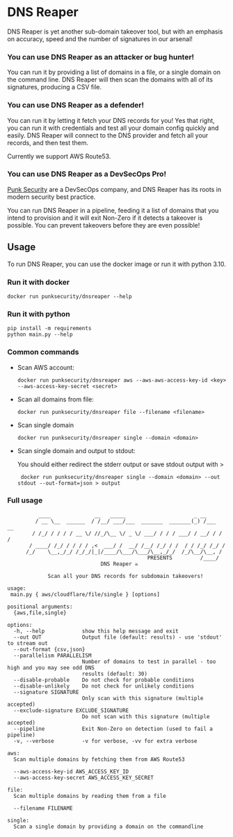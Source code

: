 # DNS Reaper

DNS Reaper is yet another sub-domain takeover tool, but with an emphasis on accuracy, speed and the number of signatures in our arsenal!

### You can use DNS Reaper as an attacker or bug hunter!

 You can run it by providing a list of domains in a file, or a single domain on the command line.  DNS Reaper will then scan the domains with all of its signatures, producing a CSV file.

### You can use DNS Reaper as a defender! 

You can run it by letting it fetch your DNS records for you!  Yes that right, you can run it with credentials and test all your domain config quickly and easily.  DNS Reaper will connect to the DNS provider and fetch all your records, and then test them.

Currently we support AWS Route53.

### You can use DNS Reaper as a DevSecOps Pro!
[Punk Security](https://www.punksecurity.co.uk) are a DevSecOps company, and DNS Reaper has its roots in modern security best practice.

You can run DNS Reaper in a pipeline, feeding it a list of domains that you intend to provision and it will exit Non-Zero if it detects a takeover is possible.  You can prevent takeovers before they are even possible!

## Usage 

To run DNS Reaper, you can use the docker image or run it with python 3.10.

### Run it with docker

``` docker run punksecurity/dnsreaper --help  ```

### Run it with python
``` 
pip install -m requirements
python main.py --help
```

### Common commands

* Scan AWS account:

    ``` docker run punksecurity/dnsreaper aws --aws-aws-access-key-id <key> --aws-access-key-secret <secret> ```
* Scan all domains from file:

    ``` docker run punksecurity/dnsreaper file --filename <filename> ```
* Scan single domain

    ``` docker run punksecurity/dnsreaper single --domain <domain> ```
* Scan single domain and output to stdout:

    You should either redirect the stderr output or save stdout output with >

    ``` docker run punksecurity/dnsreaper single --domain <domain> --out stdout --out-format=json > output```
### Full usage

```
          ____              __   _____                      _ __       
         / __ \__  ______  / /__/ ___/___  _______  _______(_) /___  __
        / /_/ / / / / __ \/ //_/\__ \/ _ \/ ___/ / / / ___/ / __/ / / /
       / ____/ /_/ / / / / ,<  ___/ /  __/ /__/ /_/ / /  / / /_/ /_/ /
      /_/    \__,_/_/ /_/_/|_|/____/\___/\___/\__,_/_/  /_/\__/\__, /
                                             PRESENTS         /____/
                              DNS Reaper ☠️

             Scan all your DNS records for subdomain takeovers!

usage:
 main.py { aws/cloudflare/file/single } [options]

positional arguments:
  {aws,file,single}

options:
  -h, --help            show this help message and exit
  --out OUT             Output file (default: results) - use 'stdout' to stream out
  --out-format {csv,json}
  --parallelism PARALLELISM
                        Number of domains to test in parallel - too high and you may see odd DNS   
                        results (default: 30)
  --disable-probable    Do not check for probable conditions
  --disable-unlikely    Do not check for unlikely conditions
  --signature SIGNATURE
                        Only scan with this signature (multiple accepted)
  --exclude-signature EXCLUDE_SIGNATURE
                        Do not scan with this signature (multiple accepted)
  --pipeline            Exit Non-Zero on detection (used to fail a pipeline)
  -v, --verbose         -v for verbose, -vv for extra verbose

aws:
  Scan multiple domains by fetching them from AWS Route53

  --aws-access-key-id AWS_ACCESS_KEY_ID
  --aws-access-key-secret AWS_ACCESS_KEY_SECRET

file:
  Scan multiple domains by reading them from a file

  --filename FILENAME

single:
  Scan a single domain by providing a domain on the commandline
```